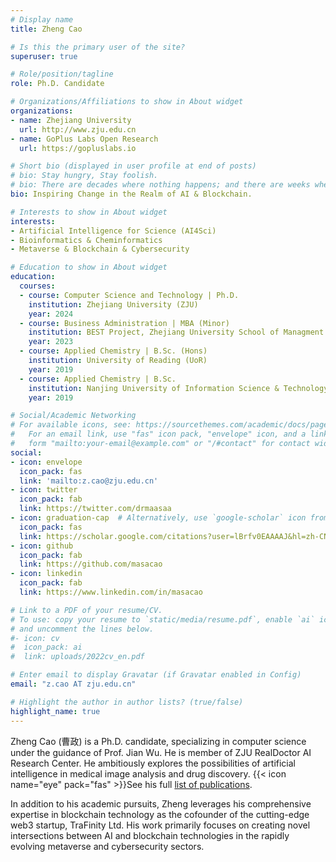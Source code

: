 ```yaml
---
# Display name
title: Zheng Cao

# Is this the primary user of the site?
superuser: true

# Role/position/tagline
role: Ph.D. Candidate

# Organizations/Affiliations to show in About widget
organizations:
- name: Zhejiang University
  url: http://www.zju.edu.cn
- name: GoPlus Labs Open Research
  url: https://gopluslabs.io

# Short bio (displayed in user profile at end of posts)
# bio: Stay hungry, Stay foolish.
# bio: There are decades where nothing happens; and there are weeks where decades happen.
bio: Inspiring Change in the Realm of AI & Blockchain.

# Interests to show in About widget
interests:
- Artificial Intelligence for Science (AI4Sci)
- Bioinformatics & Cheminformatics
- Metaverse & Blockchain & Cybersecurity

# Education to show in About widget
education:
  courses:
  - course: Computer Science and Technology | Ph.D.
    institution: Zhejiang University (ZJU)
    year: 2024
  - course: Business Administration | MBA (Minor)
    institution: BEST Project, Zhejiang University School of Managment (ZJU-SoM)
    year: 2023
  - course: Applied Chemistry | B.Sc. (Hons)
    institution: University of Reading (UoR)
    year: 2019
  - course: Applied Chemistry | B.Sc.
    institution: Nanjing University of Information Science & Technology (NUIST)
    year: 2019

# Social/Academic Networking
# For available icons, see: https://sourcethemes.com/academic/docs/page-builder/#icons
#   For an email link, use "fas" icon pack, "envelope" icon, and a link in the
#   form "mailto:your-email@example.com" or "/#contact" for contact widget.
social:
- icon: envelope
  icon_pack: fas
  link: 'mailto:z.cao@zju.edu.cn'
- icon: twitter
  icon_pack: fab
  link: https://twitter.com/drmaasaa
- icon: graduation-cap  # Alternatively, use `google-scholar` icon from `ai` icon pack
  icon_pack: fas
  link: https://scholar.google.com/citations?user=lBrfv0EAAAAJ&hl=zh-CN
- icon: github
  icon_pack: fab
  link: https://github.com/masacao
- icon: linkedin
  icon_pack: fab
  link: https://www.linkedin.com/in/masacao

# Link to a PDF of your resume/CV.
# To use: copy your resume to `static/media/resume.pdf`, enable `ai` icons in `params.toml`, 
# and uncomment the lines below.
#- icon: cv
#  icon_pack: ai
#  link: uploads/2022cv_en.pdf

# Enter email to display Gravatar (if Gravatar enabled in Config)
email: "z.cao AT zju.edu.cn"

# Highlight the author in author lists? (true/false)
highlight_name: true
---
```

Zheng Cao (曹政) is a Ph.D. candidate, specializing in computer science under the guidance of Prof. Jian Wu. He is member of ZJU RealDoctor AI Research Center. He ambitiously explores the possibilities of artificial intelligence in medical image analysis and drug discovery. {{< icon name="eye" pack="fas" >}}See his full [list of publications](./publication/).

In addition to his academic pursuits, Zheng leverages his comprehensive expertise in blockchain technology as the cofounder of the cutting-edge web3 startup, TraFinity Ltd. His work primarily focuses on creating novel intersections between AI and blockchain technologies in the rapidly evolving metaverse and cybersecurity sectors.


<!-- {{< icon name="download" pack="fas" >}} Download my {{< staticref "uploads/2022cv_en.pdf" "newtab" >}}resume{{< /staticref >}}. -->

<!-- Global site tag (gtag.js) - Google Analytics -->
<script async src="https://www.googletagmanager.com/gtag/js?id=G-7Q0V5Y3KXJ"></script>
<script>
  window.dataLayer = window.dataLayer || [];
  function gtag(){dataLayer.push(arguments);}
  gtag('js', new Date());

  gtag('config', 'G-7Q0V5Y3KXJ');
</script>

